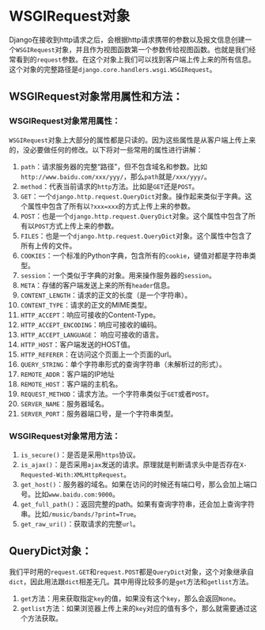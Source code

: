 # WSGIRequest对象

Django在接收到http请求之后，会根据http请求携带的参数以及报文信息创建一个`WSGIRequest`对象，并且作为视图函数第一个参数传给视图函数。也就是我们经常看到的`request`参数。在这个对象上我们可以找到客户端上传上来的所有信息。这个对象的完整路径是`django.core.handlers.wsgi.WSGIRequest`。

## WSGIRequest对象常用属性和方法：

### WSGIRequest对象常用属性：

`WSGIRequest`对象上大部分的属性都是只读的。因为这些属性是从客户端上传上来的，没必要做任何的修改。以下将对一些常用的属性进行讲解：

1. `path`：请求服务器的完整“路径”，但不包含域名和参数。比如`http://www.baidu.com/xxx/yyy/`，那么`path`就是`/xxx/yyy/`。
2. `method`：代表当前请求的`http`方法。比如是`GET`还是`POST`。
3. `GET`：一个`django.http.request.QueryDict`对象。操作起来类似于字典。这个属性中包含了所有以`?xxx=xxx`的方式上传上来的参数。
4. `POST`：也是一个`django.http.request.QueryDict`对象。这个属性中包含了所有以`POST`方式上传上来的参数。
5. `FILES`：也是一个`django.http.request.QueryDict`对象。这个属性中包含了所有上传的文件。
6. `COOKIES`：一个标准的Python字典，包含所有的`cookie`，键值对都是字符串类型。
7. `session`：一个类似于字典的对象。用来操作服务器的`session`。
8. `META`：存储的客户端发送上来的所有`header`信息。
9. `CONTENT_LENGTH`：请求的正文的长度（是一个字符串）。
10. `CONTENT_TYPE`：请求的正文的MIME类型。
11. `HTTP_ACCEPT`：响应可接收的Content-Type。
12. `HTTP_ACCEPT_ENCODING`：响应可接收的编码。
13. `HTTP_ACCEPT_LANGUAGE`： 响应可接收的语言。
14. `HTTP_HOST`：客户端发送的HOST值。
15. `HTTP_REFERER`：在访问这个页面上一个页面的url。
16. `QUERY_STRING`：单个字符串形式的查询字符串（未解析过的形式）。
17. `REMOTE_ADDR`：客户端的IP地址
18. `REMOTE_HOST`：客户端的主机名。
19. `REQUEST_METHOD`：请求方法。一个字符串类似于`GET`或者`POST`。
20. `SERVER_NAME`：服务器域名。
21. `SERVER_PORT`：服务器端口号，是一个字符串类型。

### WSGIRequest对象常用方法：

1. `is_secure()`：是否是采用`https`协议。
2. `is_ajax()`：是否采用`ajax`发送的请求。原理就是判断请求头中是否存在`X-Requested-With:XMLHttpRequest`。
3. `get_host()`：服务器的域名。如果在访问的时候还有端口号，那么会加上端口号。比如`www.baidu.com:9000`。
4. `get_full_path()`：返回完整的path。如果有查询字符串，还会加上查询字符串。比如`/music/bands/?print=True`。
5. `get_raw_uri()`：获取请求的完整`url`。

## QueryDict对象：

我们平时用的`request.GET`和`request.POST`都是`QueryDict`对象，这个对象继承自`dict`，因此用法跟`dict`相差无几。其中用得比较多的是`get`方法和`getlist`方法。

1. `get`方法：用来获取指定`key`的值，如果没有这个`key`，那么会返回`None`。
2. `getlist`方法：如果浏览器上传上来的`key`对应的值有多个，那么就需要通过这个方法获取。